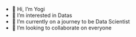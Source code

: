 - 👋 Hi, I’m Yogi
- 👀 I’m interested in Datas
- 🌱 I’m currently on a journey to be Data Scientist
- 💞️ I’m looking to collaborate on everyone


<!---
yogigoey716/yogigoey716 is a ✨ special ✨ repository because its `README.md` (this file) appears on your GitHub profile.
You can click the Preview link to take a look at your changes.
--->
